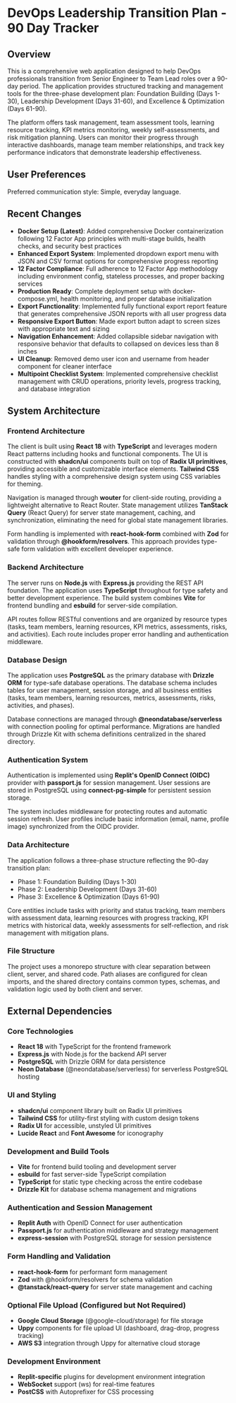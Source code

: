# DevOps Leadership Transition Plan - 90 Day Tracker

## Overview

This is a comprehensive web application designed to help DevOps professionals transition from Senior Engineer to Team Lead roles over a 90-day period. The application provides structured tracking and management tools for the three-phase development plan: Foundation Building (Days 1-30), Leadership Development (Days 31-60), and Excellence & Optimization (Days 61-90).

The platform offers task management, team assessment tools, learning resource tracking, KPI metrics monitoring, weekly self-assessments, and risk mitigation planning. Users can monitor their progress through interactive dashboards, manage team member relationships, and track key performance indicators that demonstrate leadership effectiveness.

## User Preferences

Preferred communication style: Simple, everyday language.

## Recent Changes

- **Docker Setup (Latest)**: Added comprehensive Docker containerization following 12 Factor App principles with multi-stage builds, health checks, and security best practices
- **Enhanced Export System**: Implemented dropdown export menu with JSON and CSV format options for comprehensive progress reporting
- **12 Factor Compliance**: Full adherence to 12 Factor App methodology including environment config, stateless processes, and proper backing services
- **Production Ready**: Complete deployment setup with docker-compose.yml, health monitoring, and proper database initialization
- **Export Functionality**: Implemented fully functional export report feature that generates comprehensive JSON reports with all user progress data
- **Responsive Export Button**: Made export button adapt to screen sizes with appropriate text and sizing
- **Navigation Enhancement**: Added collapsible sidebar navigation with responsive behavior that defaults to collapsed on devices less than 8 inches
- **UI Cleanup**: Removed demo user icon and username from header component for cleaner interface
- **Multipoint Checklist System**: Implemented comprehensive checklist management with CRUD operations, priority levels, progress tracking, and database integration

## System Architecture

### Frontend Architecture
The client is built using **React 18** with **TypeScript** and leverages modern React patterns including hooks and functional components. The UI is constructed with **shadcn/ui** components built on top of **Radix UI primitives**, providing accessible and customizable interface elements. **Tailwind CSS** handles styling with a comprehensive design system using CSS variables for theming.

Navigation is managed through **wouter** for client-side routing, providing a lightweight alternative to React Router. State management utilizes **TanStack Query** (React Query) for server state management, caching, and synchronization, eliminating the need for global state management libraries.

Form handling is implemented with **react-hook-form** combined with **Zod** for validation through **@hookform/resolvers**. This approach provides type-safe form validation with excellent developer experience.

### Backend Architecture
The server runs on **Node.js** with **Express.js** providing the REST API foundation. The application uses **TypeScript** throughout for type safety and better development experience. The build system combines **Vite** for frontend bundling and **esbuild** for server-side compilation.

API routes follow RESTful conventions and are organized by resource types (tasks, team members, learning resources, KPI metrics, assessments, risks, and activities). Each route includes proper error handling and authentication middleware.

### Database Design
The application uses **PostgreSQL** as the primary database with **Drizzle ORM** for type-safe database operations. The database schema includes tables for user management, session storage, and all business entities (tasks, team members, learning resources, metrics, assessments, risks, activities, and phases).

Database connections are managed through **@neondatabase/serverless** with connection pooling for optimal performance. Migrations are handled through Drizzle Kit with schema definitions centralized in the shared directory.

### Authentication System
Authentication is implemented using **Replit's OpenID Connect (OIDC)** provider with **passport.js** for session management. User sessions are stored in PostgreSQL using **connect-pg-simple** for persistent session storage.

The system includes middleware for protecting routes and automatic session refresh. User profiles include basic information (email, name, profile image) synchronized from the OIDC provider.

### Data Architecture
The application follows a three-phase structure reflecting the 90-day transition plan:
- Phase 1: Foundation Building (Days 1-30)
- Phase 2: Leadership Development (Days 31-60) 
- Phase 3: Excellence & Optimization (Days 61-90)

Core entities include tasks with priority and status tracking, team members with assessment data, learning resources with progress tracking, KPI metrics with historical data, weekly assessments for self-reflection, and risk management with mitigation plans.

### File Structure
The project uses a monorepo structure with clear separation between client, server, and shared code. Path aliases are configured for clean imports, and the shared directory contains common types, schemas, and validation logic used by both client and server.

## External Dependencies

### Core Technologies
- **React 18** with TypeScript for the frontend framework
- **Express.js** with Node.js for the backend API server
- **PostgreSQL** with Drizzle ORM for data persistence
- **Neon Database** (@neondatabase/serverless) for serverless PostgreSQL hosting

### UI and Styling
- **shadcn/ui** component library built on Radix UI primitives
- **Tailwind CSS** for utility-first styling with custom design tokens
- **Radix UI** for accessible, unstyled UI primitives
- **Lucide React** and **Font Awesome** for iconography

### Development and Build Tools
- **Vite** for frontend build tooling and development server
- **esbuild** for fast server-side TypeScript compilation
- **TypeScript** for static type checking across the entire codebase
- **Drizzle Kit** for database schema management and migrations

### Authentication and Session Management
- **Replit Auth** with OpenID Connect for user authentication
- **Passport.js** for authentication middleware and strategy management
- **express-session** with PostgreSQL storage for session persistence

### Form Handling and Validation
- **react-hook-form** for performant form management
- **Zod** with @hookform/resolvers for schema validation
- **@tanstack/react-query** for server state management and caching

### Optional File Upload (Configured but Not Required)
- **Google Cloud Storage** (@google-cloud/storage) for file storage
- **Uppy** components for file upload UI (dashboard, drag-drop, progress tracking)
- **AWS S3** integration through Uppy for alternative cloud storage

### Development Environment
- **Replit-specific** plugins for development environment integration
- **WebSocket** support (ws) for real-time features
- **PostCSS** with Autoprefixer for CSS processing
